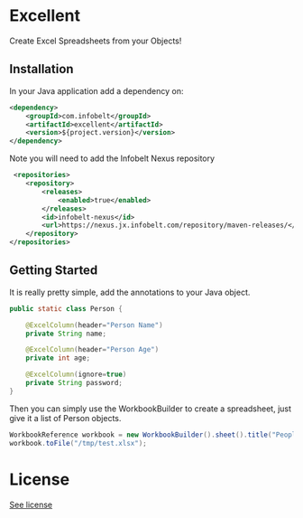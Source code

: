 Excellent
=========

Create Excel Spreadsheets from your Objects!

Installation
------------

In your Java application add a dependency on:

```xml
<dependency>
    <groupId>com.infobelt</groupId>
    <artifactId>excellent</artifactId>
    <version>${project.version}</version>
</dependency>
```

Note you will need to add the Infobelt Nexus repository

```xml
 <repositories>
    <repository>
        <releases>
            <enabled>true</enabled>
        </releases>
        <id>infobelt-nexus</id>
        <url>https://nexus.jx.infobelt.com/repository/maven-releases/</url>
    </repository>
</repositories>
```

Getting Started
---------------

It is really pretty simple, add the annotations to your Java object.

```java
public static class Person {

    @ExcelColumn(header="Person Name")
    private String name;

    @ExcelColumn(header="Person Age")
    private int age;

    @ExcelColumn(ignore=true)
    private String password;
}
```

Then you can simply use the WorkbookBuilder to create a spreadsheet, just give it a list
of Person objects.

```java
WorkbookReference workbook = new WorkbookBuilder().sheet().title("People").from(people).endSheet().build();
workbook.toFile("/tmp/test.xlsx");
```

License
=======

[See license](LICENSE.md)
